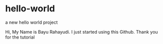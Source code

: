 # hello-world
a new hello world project

Hi, My Name is Bayu Rahayudi. I just started using this Github.
Thank you for the tutorial
